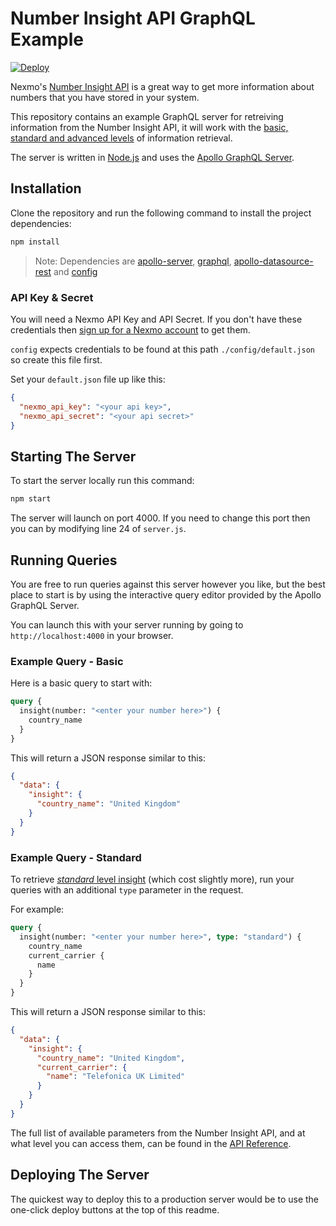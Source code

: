 # Number Insight API GraphQL Example

[![Deploy](https://www.herokucdn.com/deploy/button.svg)](https://heroku.com/deploy)

Nexmo's [Number Insight API](https://developer.nexmo.com/number-insight/overview) is a great way to get more information about numbers that you have stored in your system.

This repository contains an example GraphQL server for retreiving information from the Number Insight API, it will work with the [basic, standard and advanced levels](https://developer.nexmo.com/number-insight/overview#basic-standard-and-advanced-apis) of information retrieval.

The server is written in [Node.js](https://nodejs.org) and uses the [Apollo GraphQL Server](https://www.apollographql.com/).

## Installation

Clone the repository and run the following command to install the project dependencies:

```bash
npm install
```

> Note: Dependencies are [apollo-server](https://www.npmjs.com/package/apollo-server), [graphql](https://www.npmjs.com/package/graphql), [apollo-datasource-rest](https://www.npmjs.com/package/apollo-datasource-rest) and [config](https://www.npmjs.com/package/config)

### API Key & Secret

You will need a Nexmo API Key and API Secret. If you don't have these credentials then [sign up for a Nexmo account](https://dashboard.nexmo.com/sign-up) to get them.

`config` expects credentials to be found at this path `./config/default.json` so create this file first.

Set your `default.json` file up like this:

```json
{
  "nexmo_api_key": "<your api key>",
  "nexmo_api_secret": "<your api secret>"
}
```

## Starting The Server

To start the server locally run this command:

```bash
npm start
```

The server will launch on port 4000. If you need to change this port then you can by modifying line 24 of `server.js`.

## Running Queries

You are free to run queries against this server however you like, but the best place to start is by using the interactive query editor provided by the Apollo GraphQL Server.

You can launch this with your server running by going to `http://localhost:4000` in your browser.

### Example Query - Basic

Here is a basic query to start with:

```graphql
query {
  insight(number: "<enter your number here>") {
    country_name
  }
}
```

This will return a JSON response similar to this:

```json
{
  "data": {
    "insight": {
      "country_name": "United Kingdom"
    }
  }
}
```

### Example Query - Standard

To retrieve [_standard_ level insight](https://developer.nexmo.com/number-insight/code-snippets/number-insight-standard) (which cost slightly more), run your queries with an additional `type` parameter in the request.

For example:

```graphql
query {
  insight(number: "<enter your number here>", type: "standard") {
    country_name
    current_carrier {
      name
    }
  }
}
```

This will return a JSON response similar to this:

```json
{
  "data": {
    "insight": {
      "country_name": "United Kingdom",
      "current_carrier": {
        "name": "Telefonica UK Limited"
      }
    }
  }
}
```

The full list of available parameters from the Number Insight API, and at what level you can access them, can be found in the [API Reference](https://developer.nexmo.com/api/number-insight).

## Deploying The Server

The quickest way to deploy this to a production server would be to use the one-click deploy buttons at the top of this readme.
